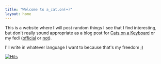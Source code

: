 ```yaml
---
title: "Welcome to a_cat.on(⌨️)"
layout: home
---
```


This is a website where I will post random things I see that I find interesting, but don't really sound appropriate as a blog post
for [Cats on a Keyboard](https://blog.fyralabs.com/) or my fedi ([official](https://fedi.fyralabs.com/@madomado) or [not](https://floss.social/@madomado)).

I'll write in whatever language I want to because that's my freedom ;)

[![Hits](https://hits.seeyoufarm.com/api/count/incr/badge.svg?url=https%3A%2F%2Fmadonuko.github.io&count_bg=%2379C83D&title_bg=%23555555&icon=&icon_color=%23E7E7E7&title=hits&edge_flat=false)](https://hits.seeyoufarm.com)

